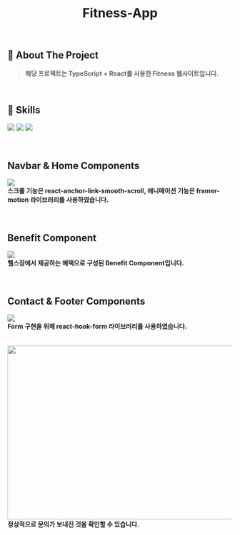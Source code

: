 <div align="center">
  <h1>Fitness-App</h1>
</div>
  <br />
  
  ## 📝 About The Project
> <b>해당 프로젝트는 TypeScript + React를 사용한 Fitness 웹사이트입니다.</b>
  <br />
  
  ## 💪 Skills
<img src="https://img.shields.io/badge/TypeScript-007ACC?style=for-the-badge&logo=typescript&logoColor=white"/> <img src="https://img.shields.io/badge/React-20232A?style=for-the-badge&logo=react&logoColor=61DAFB"/>
<img src="https://img.shields.io/badge/Tailwind_CSS-38B2AC?style=for-the-badge&logo=tailwind-css&logoColor=white"/>
  <br />
  <br />
  <br />
  <h2>Navbar & Home Components</h2>
<div>
  <img src="https://user-images.githubusercontent.com/83646986/218238577-88079bf2-a8ac-4b58-954a-f0a0cce8a10f.gif" /><br />
  <b>스크롤 기능은 react-anchor-link-smooth-scroll, 애니메이션 기능은 framer-motion 라이브러리를 사용하였습니다.</b>
</div>
<br />
<br />
<h2>Benefit Component</h2>
<div>
  <img src="https://user-images.githubusercontent.com/83646986/218238254-f41588c2-585a-49b5-8c8d-e6c69d244b67.gif" /><br />
  <b>헬스장에서 제공하는 혜택으로 구성된 Benefit Component입니다.</b>
</div>
<br />
<br />
<h2>Contact & Footer Components</h2>
<div>
  <img src="https://user-images.githubusercontent.com/83646986/218238438-c0737760-dc12-41a8-81d2-5a43bffde271.gif" /><br />
  <b>Form 구현을 위해 react-hook-form 라이브러리를 사용하였습니다.</b>
</div>
<br />
<br />
<div>
  <img src="https://user-images.githubusercontent.com/83646986/218239930-cf0d8934-346e-49ee-8c45-e092d458dab5.png" width="800px" height="390px" /><br />
  <b>정상적으로 문의가 보내진 것을 확인할 수 있습니다.</b>
</div>
